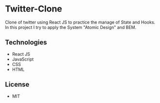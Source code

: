 # Twitter-Clone
Clone of twitter using React JS to practice the manage of State and Hooks. In this project I try to apply the System "Atomic Design" and BEM.

## Technologies
- React JS
- JavaScript
- CSS
- HTML

## License
- MIT


